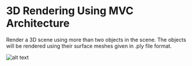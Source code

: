 #  3D Rendering Using MVC Architecture

Render a 3D scene using more than two objects in the scene. The objects will be rendered using their surface
meshes given in .ply file format.

![alt text](https://github.com/vishalgattani/Computer-Graphics/tree/master/Screenshots/beethoven_model(1).png)
